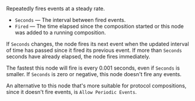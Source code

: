 Repeatedly fires events at a steady rate.

   - `Seconds` — The interval between fired events.
   - `Fired` — The time elapsed since the composition started or this node was added to a running composition.

If `Seconds` changes, the node fires its next event when the updated interval of time has passed since it fired its previous event. If more than `Seconds` seconds have already elapsed, the node fires immediately.

The fastest this node will fire is every 0.001 seconds, even if `Seconds` is smaller. If `Seconds` is zero or negative, this node doesn't fire any events.

An alternative to this node that's more suitable for protocol compositions, since it doesn't fire events, is `Allow Periodic Events`.
